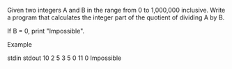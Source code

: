Given two integers A and B in the range from 0 to 1,000,000 inclusive. Write a program that calculates the integer part of the quotient of dividing A by B.

If B = 0, print "Impossible".

Example

stdin        stdout
10 2           5
3 5             0
11 0        Impossible
